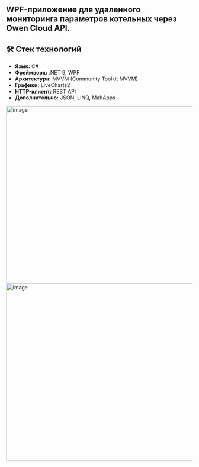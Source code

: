
## WPF-приложение для удаленного мониторинга параметров котельных через Owen Cloud API.

## 🛠 Стек технологий
*   **Язык:** C#
*   **Фреймворк:** .NET 9, WPF
*   **Архитектура:** MVVM (Community Toolkit MVVM)
*   **Графики:** LiveCharts2
*   **HTTP-клиент:** REST API
*   **Дополнительно:** JSON, LINQ, MahApps

<img width="835" height="480" alt="image" src="https://github.com/user-attachments/assets/fd1e4753-d01e-46f6-83c6-3e07e8f3b865" />
<img width="835" height="480" alt="image" src="https://github.com/user-attachments/assets/070512ad-9c47-43c7-aa40-ae89636eb15a" />




